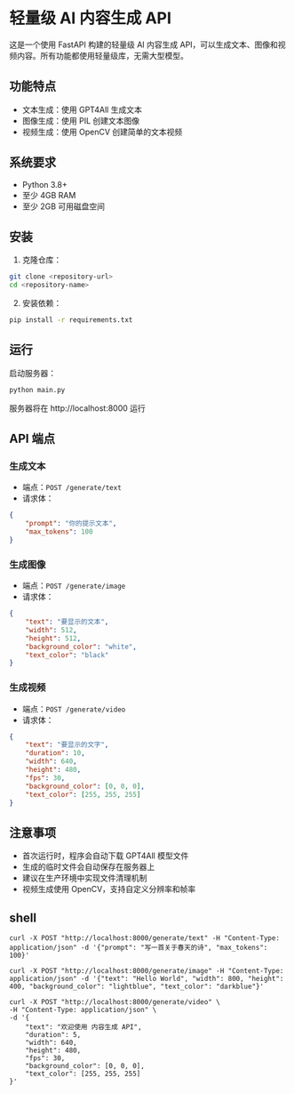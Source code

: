 # 轻量级 AI 内容生成 API

这是一个使用 FastAPI 构建的轻量级 AI 内容生成 API，可以生成文本、图像和视频内容。所有功能都使用轻量级库，无需大型模型。

## 功能特点

- 文本生成：使用 GPT4All 生成文本
- 图像生成：使用 PIL 创建文本图像
- 视频生成：使用 OpenCV 创建简单的文本视频

## 系统要求

- Python 3.8+
- 至少 4GB RAM
- 至少 2GB 可用磁盘空间

## 安装

1. 克隆仓库：
```bash
git clone <repository-url>
cd <repository-name>
```

2. 安装依赖：
```bash
pip install -r requirements.txt
```

## 运行

启动服务器：
```bash
python main.py
```

服务器将在 http://localhost:8000 运行

## API 端点

### 生成文本
- 端点：`POST /generate/text`
- 请求体：
```json
{
    "prompt": "你的提示文本",
    "max_tokens": 100
}
```

### 生成图像
- 端点：`POST /generate/image`
- 请求体：
```json
{
    "text": "要显示的文本",
    "width": 512,
    "height": 512,
    "background_color": "white",
    "text_color": "black"
}
```

### 生成视频
- 端点：`POST /generate/video`
- 请求体：
```json
{
    "text": "要显示的文字",
    "duration": 10,
    "width": 640,
    "height": 480,
    "fps": 30,
    "background_color": [0, 0, 0],
    "text_color": [255, 255, 255]
}
```

## 注意事项

- 首次运行时，程序会自动下载 GPT4All 模型文件
- 生成的临时文件会自动保存在服务器上
- 建议在生产环境中实现文件清理机制
- 视频生成使用 OpenCV，支持自定义分辨率和帧率

## shell

```shell
curl -X POST "http://localhost:8000/generate/text" -H "Content-Type: application/json" -d '{"prompt": "写一首关于春天的诗", "max_tokens": 100}'
```

```shell
curl -X POST "http://localhost:8000/generate/image" -H "Content-Type: application/json" -d '{"text": "Hello World", "width": 800, "height": 400, "background_color": "lightblue", "text_color": "darkblue"}'
```

```shell
curl -X POST "http://localhost:8000/generate/video" \
-H "Content-Type: application/json" \
-d '{
    "text": "欢迎使用 内容生成 API",
    "duration": 5,
    "width": 640,
    "height": 480,
    "fps": 30,
    "background_color": [0, 0, 0],
    "text_color": [255, 255, 255]
}'
```